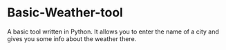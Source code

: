 # Basic-Weather-tool
A basic tool written in Python. It allows you to enter the name of a city and gives you some info about the weather there.
